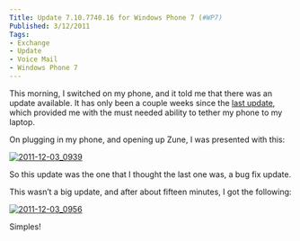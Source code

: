 ```yaml
---
Title: Update 7.10.7740.16 for Windows Phone 7 (#WP7)
Published: 3/12/2011
Tags:
- Exchange
- Update
- Voice Mail
- Windows Phone 7
---
```


This morning, I switched on my phone, and it told me that there was an update available. It has only been a couple weeks since the [last update](http://www.gep13.co.uk/blog/?p=452), which provided me with the must needed ability to tether my phone to my laptop.

On plugging in my phone, and opening up Zune, I was presented with this:

[![2011-12-03_0939](http://www.gep13.co.uk/blog/wp-content/uploads/2011/12/2011-12-03_0939_thumb.png)](http://www.gep13.co.uk/blog/wp-content/uploads/2011/12/2011-12-03_0939.png)

So this update was the one that I thought the last one was, a bug fix update.

This wasn’t a big update, and after about fifteen minutes, I got the following:

[![2011-12-03_0956](http://www.gep13.co.uk/blog/wp-content/uploads/2011/12/2011-12-03_0956_thumb.png)](http://www.gep13.co.uk/blog/wp-content/uploads/2011/12/2011-12-03_0956.png)

Simples!

